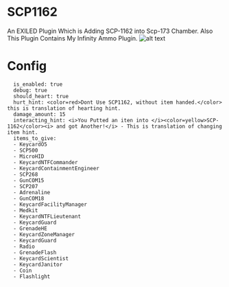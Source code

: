 # SCP1162
An EXILED Plugin Which is Adding SCP-1162 into Scp-173 Chamber.
Also This Plugin Contains My Infinity Ammo Plugin.
![alt text](https://github.com/Marikider/SCP1162/blob/main/image.png?raw=true)
# Config
```Scp-1162:
  is_enabled: true
  debug: true
  should_heart: true
  hurt_hint: <color=red>Dont Use SCP1162, without item handed.</color> this is translation of hearting hint.
  damage_amount: 15
  interacting_hint: <i>You Putted an iten into </i><color=yellow>SCP-1162</color><i> and got Another!</i> - This is translation of changing item hint.
  items_to_give:
  - KeycardO5
  - SCP500
  - MicroHID
  - KeycardNTFCommander
  - KeycardContainmentEngineer
  - SCP268
  - GunCOM15
  - SCP207
  - Adrenaline
  - GunCOM18
  - KeycardFacilityManager
  - Medkit
  - KeycardNTFLieutenant
  - KeycardGuard
  - GrenadeHE
  - KeycardZoneManager
  - KeycardGuard
  - Radio
  - GrenadeFlash
  - KeycardScientist
  - KeycardJanitor
  - Coin
  - Flashlight


